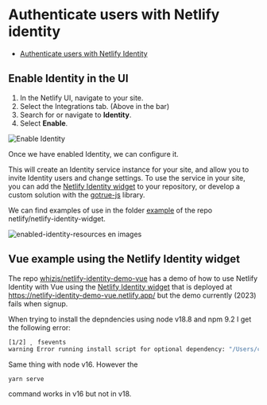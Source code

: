 # Authenticate users with Netlify identity

* [Authenticate users with Netlify Identity](https://docs.netlify.com/visitor-access/identity/)

## Enable Identity in the UI

1. In the Netlify UI, navigate to your site.
2. Select the Integrations tab. (Above in the bar)
3. Search for or navigate to **Identity**.
4. Select **Enable**.

![Enable Identity](/images/netlify/enable-identity.png)

Once we have enabled Identity, we can configure it.

This will create an Identity service instance for your site, and allow you to invite Identity users and change settings. To use the service in your site, you can add the [Netlify Identity widget](https://github.com/netlify/netlify-identity-widget) to your repository, or develop a custom solution with the [gotrue-js]() library.

We can find examples of use in the folder [example](https://github.com/netlify/netlify-identity-widget/tree/master/example) of the repo netlify/netlify-identity-widget.


![enabled-identity-resources en images](/images/netlify/enabled-identity-resources.png)

## Vue example using the Netlify Identity widget

The repo [whizjs/netlify-identity-demo-vue](https://github.com/whizjs/netlify-identity-demo-vue) has a demo of how to use Netlify Identity with Vue using the [Netlify Identity widget](https://github.com/netlify/netlify-identity-widget)
that is deployed at <https://netlify-identity-demo-vue.netlify.app/> but the demo currently (2023) fails when signup.

When trying to install the depndencies using node v18.8 and npm 9.2 I get the following error:

```bash
[1/2] ⡀ fsevents
warning Error running install script for optional dependency: "/Users/casianorodriguezleon/campus-virtual/2223/learning/netlify-learning/netlify-identity-demo-vue/node_modules/fsevents: Command failed.
```

Same thing with node v16. However the 

```
yarn serve
```
command works in v16 but not in v18.